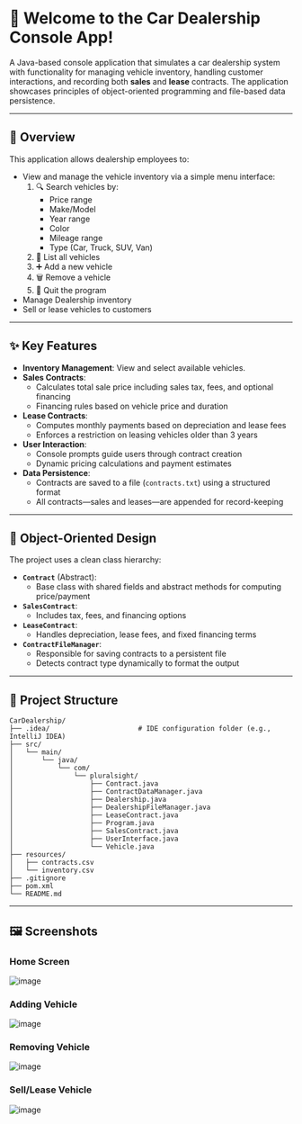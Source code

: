 # 🚗 Welcome to the **Car Dealership Console App**!

A Java-based console application that simulates a car dealership system with functionality for managing vehicle inventory, handling customer interactions, and recording both **sales** and **lease** contracts. The application showcases principles of object-oriented programming and file-based data persistence.

---

## 🧩 Overview

This application allows dealership employees to:

- View and manage the vehicle inventory via a simple menu interface:
    1. 🔍 Search vehicles by:
       - Price range
       - Make/Model
       - Year range
       - Color
       - Mileage range
       - Type (Car, Truck, SUV, Van)
    2. 📃 List all vehicles
    3. ➕ Add a new vehicle
    4. 🗑️ Remove a vehicle
    5. 👋 Quit the program
- Manage Dealership inventory
- Sell or lease vehicles to customers

---

## ✨ Key Features

- **Inventory Management**: View and select available vehicles.
- **Sales Contracts**:
  - Calculates total sale price including sales tax, fees, and optional financing
  - Financing rules based on vehicle price and duration
- **Lease Contracts**:
  - Computes monthly payments based on depreciation and lease fees
  - Enforces a restriction on leasing vehicles older than 3 years
- **User Interaction**:
  - Console prompts guide users through contract creation
  - Dynamic pricing calculations and payment estimates
- **Data Persistence**:
  - Contracts are saved to a file (`contracts.txt`) using a structured format
  - All contracts—sales and leases—are appended for record-keeping

---

## 🧱 Object-Oriented Design

The project uses a clean class hierarchy:

- **`Contract`** (Abstract):
  - Base class with shared fields and abstract methods for computing price/payment
- **`SalesContract`**:
  - Includes tax, fees, and financing options
- **`LeaseContract`**:
  - Handles depreciation, lease fees, and fixed financing terms
- **`ContractFileManager`**:
  - Responsible for saving contracts to a persistent file
  - Detects contract type dynamically to format the output
 
---

## 📁 Project Structure

```
CarDealership/
├── .idea/                      # IDE configuration folder (e.g., IntelliJ IDEA)
├── src/
│   └── main/
│       └── java/
│           └── com/
│               └── pluralsight/
│                   ├── Contract.java
│                   ├── ContractDataManager.java
│                   ├── Dealership.java
│                   ├── DealershipFileManager.java
│                   ├── LeaseContract.java
│                   ├── Program.java
│                   ├── SalesContract.java
│                   ├── UserInterface.java
│                   └── Vehicle.java
├── resources/
│   ├── contracts.csv
│   └── inventory.csv
├── .gitignore
├── pom.xml
└── README.md
```

---

## 🖼️ Screenshots

### Home Screen
![image](https://github.com/user-attachments/assets/ac4debb7-fe1e-4c08-a2d1-e1abe3d6044c)

### Adding Vehicle
![image](https://github.com/user-attachments/assets/98e76748-545d-443e-ae1e-00e81a01af4c)

### Removing Vehicle
![image](https://github.com/user-attachments/assets/134bcced-473f-40ae-8680-ab592cff879c)

### Sell/Lease Vehicle
![image](https://github.com/user-attachments/assets/0a8a1d68-ff00-4f7b-bebc-ffe32babb473)
